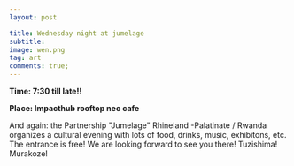 ```yaml
---
layout: post

title: Wednesday night at jumelage
subtitle:
image: wen.png
tag: art
comments: true;
---
```



<strong>Time: 7:30 till late!!</strong>

<strong>Place: Impacthub rooftop neo cafe</strong>

And again: the Partnership "Jumelage" Rhineland -Palatinate / Rwanda organizes a cultural evening with lots of food, drinks, music, exhibitons, etc. The entrance is free! We are looking forward to see you there! Tuzishima! Murakoze!
